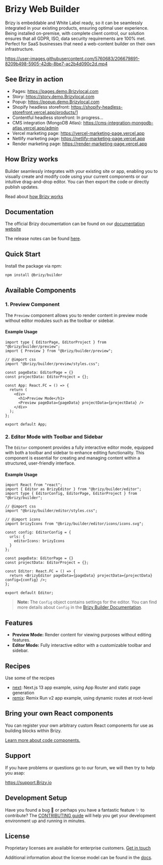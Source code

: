 # Brizy Web Builder

Brizy is embeddable and White Label ready, so it can be seamlessly integrated in your existing products, ensuring optimal user experience. Being installed on-premise, with complete client control, our solution ensures that all GDPR, ISO, data security requirements are 100% met. Perfect for SaaS businesses that need a web-content builder on their own infrastructure.

https://user-images.githubusercontent.com/5760683/206679891-8209b498-5905-42db-8be7-ac2b4d090c2d.mp4

## See Brizy in action
- Pages: https://pages.demo.Brizylocal.com
- Story: https://story.demo.Brizylocal.com
- Popup: https://popup.demo.Brizylocal.com
- Shopify headless storefront: https://shopify-headless-storefront.vercel.app/products/1
- Contentful headless storefront: In progress...
- CMS integration (MongoDB Atlas): https://cms-integration-mongodb-atlas.vercel.app/admin
- Vercel marketing page: https://vercel-marketing-page.vercel.app
- Netlify marketing page: https://netlify-marketing-page.vercel.app
- Render marketing page: https://render-marketing-page.vercel.app

## How Brizy works
Builder seamlessly integrates with your existing site or app, enabling you to visually create and modify code using your current components or our intuitive drag-and-drop editor.
You can then export the code or directly publish updates.

Read about [how Brizy works](https://builder-docs.brizy.io/docs/getting-started/what-is-brizy)

## Documentation

The official Brizy documentation can be found on our [documentation website](https://builder-docs.brizy.io/docs/developer-docs/the-docs-website)

The release notes can be found [here](https://github.com/EasyBrizy/Brizy/releases).

## Quick Start
Install the package via npm:

```bash
npm install @brizy/builder
```

## Available Components

### 1. Preview Component
The `Preview` component allows you to render content in preview mode without editor modules such as the toolbar or sidebar.

#### Example Usage
```tsx
import type { EditorPage, EditorProject } from "@brizy/builder/preview";
import { Preview } from "@brizy/builder/preview";

// @import css
import "@brizy/builder/preview/styles.css";

const pageData: EditorPage = {}
const projectData: EditorProject = {};

const App: React.FC = () => {
  return (
    <div>
      <h1>Preview Mode</h1>
      <Preview pageData={pageData} projectData={projectData} />
    </div>
  );
};

export default App;
```

### 2. Editor Mode with Toolbar and Sidebar
The `Editor` component provides a fully interactive editor mode, equipped with both a toolbar and sidebar to enhance editing functionality.
This component is essential for creating and managing content within a structured, user-friendly interface.

#### Example Usage
```tsx
import React from "react";
import { Editor as BrizyEditor } from "@brizy/builder/editor";
import type { EditorConfig, EditorPage, EditorProject } from "@brizy/builder";

// @import css
import "@brizy/builder/editor/styles.css";

// @import icons
import brizyIcons from "@brizy/builder/editor/icons/icons.svg";

const config: EditorConfig = {
  urls: {
    editorIcons: brizyIcons
  }
};

const pageData: EditorPage = {}
const projectData: EditorProject = {};

const Editor: React.FC = () => {
  return <BrizyEditor pageData={pageData} projectData={projectData} config={config} />;
};

export default Editor;
```

> **Note:** The `Config` object contains settings for the editor. You can find more details about `Config` in the [Brizy Builder Documentation](https://builder-docs.brizy.io/docs/getting-started/what-is-brizy/).

## Features
- **Preview Mode:** Render content for viewing purposes without editing features.
- **Editor Mode:** Fully interactive editor with a customizable toolbar and sidebar.

## Recipes

Use some of the recipes

- [next](http://example.com): Next.js 13 app example, using App Router and static page generation
- [remix](http://example.com): Remix Run v2 app example, using dynamic routes at root-level

## Bring your own React components

You can register your own arbitrary custom React components for use as building blocks within Brizy.

[Learn more about code components.](https://builder-docs.brizy.io/docs/development/creating-your-first-addon)

## Support
If you have problems or questions go to our forum, we will then try to help you asap:

https://support.Brizy.io

## Development Setup

Have you found a bug 🐛 or perhaps you have a fantastic feature ✨ to contribute?
The [CONTRIBUTING guide](https://github.com/EasyBrizy/Brizy/blob/main/CONTRIBUTING.MD) will help you get your development environment up and running in minutes.

## License
Proprietary licenses are available for enterprise customers. [Get in touch](mailto:support@Brizy.io)

Additional information about the license model can be found in the [docs](https://www.Brizy.io/saas-website-builder).
